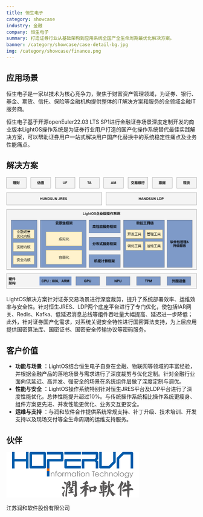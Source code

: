 ```yaml
---
title: 恒生电子
category: showcase
industry: 金融
company: 恒生电子
summary: 打造证券行业从基础架构到应用系统全国产全生命周期最优化解决方案。
banner: /category/showcase/case-detail-bg.jpg
img: /category/showcase/finance.png
---
```


## 应用场景

恒生电子是一家以技术为核心竞争力，聚焦于财富资产管理领域，为证券、银行、基金、期货、信托、保险等金融机构提供整体的IT解决方案和服务的全领域金融IT服务商。

恒生电子基于开源openEuler22.03 LTS SP1进行金融证券场景深度定制开发的商业版本LightOS操作系统是为证券行业用户打造的国产化操作系统替代最佳实践解决方案，可以帮助证券用户一站式解决用户国产化替换中的系统稳定性痛点及业务性能痛点。

## 解决方案

<div class="case-img"><img src="./img2.png"/></div>

LightOS解决方案针对证券交易场景进行深度裁剪，提升了系统部署效率、运维效率与安全性。针对恒生JRES、LDP两个底座平台进行了专门优化，使包括IAR网关、Redis、Kafka、低延迟消息总线等组件吞吐量大幅提高、延迟进一步降低；此外，针对证券国产化需求，对系统关键安全特性进行国密算法支持，为上层应用提供国密算法库、国密证书、国密安全传输协议等密码服务。

## 客户价值

- **功能与场景** ：LightOS结合恒生电子自身在金融、物联网等领域的丰富经验，并根据金融产品的落地场景与需求进行了深度裁剪与优化定制。针对金融行业面向低延迟、高并发、强安全的场景在系统组件层做了深度定制与调优。
- **性能与安全** ：LightOS操作系统特别针对恒生JRES平台及LDP平台进行了深度性能优化。总体性能提升超过10%。与传统操作系统相比操作系统更瘦身、组件方案更先进、并发性能更优化、业务交互更安全。
- **运维与支持** ：与润和软件合作提供系统常规支持、补丁升级、技术培训、开发支持以及现场交付等全生命周期的运维支持服务。

## 伙伴

<img src="./image.png"/>

江苏润和软件股份有限公司
